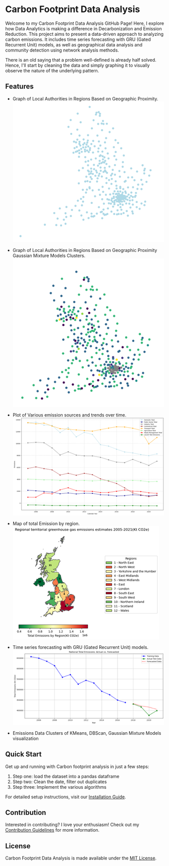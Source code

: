 # Carbon Footprint Data Analysis

Welcome to my Carbon Footprint Data Analysis GitHub Page! Here, I explore how Data Analytics is making a difference in Decarbonization and Emission Reduction. This project aims to present a data-driven approach to analyzing carbon emissions. It includes time series forecasting with GRU (Gated Recurrent Unit) models, as well as geographical data analysis and community detection using network analysis methods.

There is an old saying that a problem well-defined is already half solved. Hence, I'll start by cleaning the data and simply graphing it to visually observe the nature of the underlying pattern.

## Features

- Graph of Local Authorities in Regions Based on Geographic Proximity.
![Graph of Local Authorities in Regions Based on Geographic Proximity](image_.png)

- Graph of Local Authorities in Regions Based on Geographic Proximity Gaussian Mixture Models Clusters.
![Graph of Local Authorities in Regions Based on Geographic Proximity](gmm.png)
  
- Plot of Various emission sources and trends over time.
![Plot of Emission for different sources](Annual_Emission_trends_for_sectors.png)

- Map of total Emission by region.
![Map of Emission by Region](map_of_total_emissions_region_1.png)

- Time series forecasting with GRU (Gated Recurrent Unit) models.
![Time series forecasting with GRU](3.png)
  
- Emissions Data Clusters of KMeans, DBScan, Gaussian Mixture Models visualization 

	

## Quick Start

Get up and running with Carbon footprint analysis in just a few steps:

1. Step one: load the dataset into a pandas dataframe
2. Step two: Clean the date, filter out duplicates
3. Step three: Implement the various algorithms

For detailed setup instructions, visit our [Installation Guide](/installation).

## Contribution

Interested in contributing? I love your enthusiasm! Check out my [Contribution Guidelines](/contributing) for more information.

## License

Carbon Footprint Data Analysis is made available under the [MIT License](/license).
